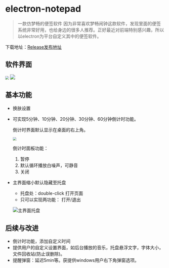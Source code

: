 # electron-notepad
> 一款仿梦畅的便签软件
> 因为非常喜欢梦畅闹钟这款软件，发现里面的便签系统非常好用，也给身边的很多人推荐。正好最近对前端特别感兴趣，所以以electron为平台自定义其中的便签软件。

下载地址：[Release发布地址](https://github.com/wangjs-jacky/electron-notepad/releases)

## 软件界面

<img src="https://wjs-tik.oss-cn-shanghai.aliyuncs.com/img/image-20201219171243342.png" style="zoom:67%;" />

<img src="https://wjs-tik.oss-cn-shanghai.aliyuncs.com/img/image-20201219171751025.png"  />

## 基本功能

- 换肤设置

- 可实现5分钟、10分钟、20分钟、30分钟、60分钟倒计时功能。

  倒计时界面默认显示在桌面的右上角。

  <img src="https://wjs-tik.oss-cn-shanghai.aliyuncs.com/img/image-20201219172332192.png" style="zoom: 67%;" />

  倒计时面板功能：

  1. 暂停
  2. 默认循环播放白噪声，可静音
  3. 关闭

- 主界面缩小默认隐藏至托盘

  - 托盘处：double-click 打开页面
  - 只可以实现两功能： 打开/退出

  ![主界面托盘](https://wjs-tik.oss-cn-shanghai.aliyuncs.com/img/image-20201219172520256.png)

## 后续与改进

- 倒计时功能，添加自定义时间
- 提供用户的自定义设置界面，如后台播放的音乐，托盘悬浮文字，字体大小，文件回收站(防止误删除)。
- 提醒弹窗：延迟5min等。获提供windows用户右下角弹窗选项。